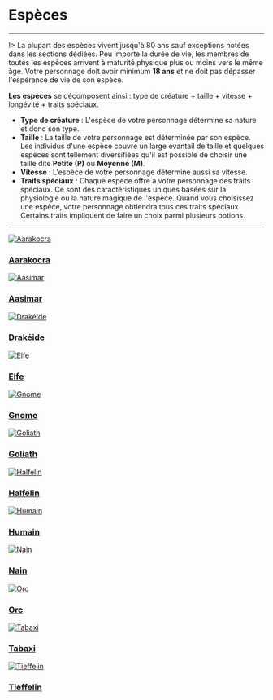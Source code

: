 # Espèces <!-- {docsify-ignore} -->

---

!> La plupart des espèces vivent jusqu'à 80 ans sauf exceptions notées dans les sections dédiées. Peu importe la durée de vie, les membres de toutes les espèces arrivent à maturité physique plus ou moins vers le même âge. Votre personnage doit avoir minimum **18 ans** et ne doit pas dépasser l'espérance de vie de son espèce.

**Les espèces** se décomposent ainsi : type de créature + taille + vitesse + longévité + traits spéciaux.

- **Type de créature** : L'espèce de votre personnage détermine sa nature et donc son type.
- **Taille** : La taille de votre personnage est déterminée par son espèce. Les individus d'une espèce couvre un large évantail de taille et quelques espèces sont tellement diversifiées qu'il est possible de choisir une taille dite **Petite (P)** ou **Moyenne (M)**.
- **Vitesse** : L'espèce de votre personnage détermine aussi sa vitesse.
- **Traits spéciaux** : Chaque espèce offre à votre personnage des traits spéciaux. Ce sont des caractéristiques uniques basées sur la physiologie ou la nature magique de l'espèce. Quand vous choisissez une espèce, votre personnage obtiendra tous ces traits spéciaux. Certains traits impliquent de faire un choix parmi plusieurs options.

---

<div class="gallery">
  <div class="gallery-item">
    <a href="/#/espèces/aarakocra">
      <img src="_media\especes\pres-aarakocra.png" alt="Aarakocra" data-no-zoom>
      <h3>Aarakocra</h3>
    </a>
  </div>
  <div class="gallery-item">
    <a href="/#/espèces/aasimar">
      <img src="_media\especes\pres-aasimar.png" alt="Aasimar" data-no-zoom>
      <h3>Aasimar</h3>
    </a>
  </div>
  <div class="gallery-item">
    <a href="/#/espèces/drakeide">
      <img src="_media\especes\pres-drakeide.png" alt="Drakéide" data-no-zoom>
      <h3>Drakéide</h3>
    </a>
  </div>
  <div class="gallery-item">
    <a href="/#/espèces/elfe">
      <img src="_media\especes\pres-elfe.png" alt="Elfe" data-no-zoom>
      <h3>Elfe</h3>
    </a>
  </div>
  <div class="gallery-item">
    <a href="/#/espèces/gnome">
      <img src="_media\especes\pres-gnome.png" alt="Gnome" data-no-zoom>
      <h3>Gnome</h3>
    </a>
  </div>
  <div class="gallery-item">
    <a href="/#/espèces/goliath">
      <img src="_media\especes\pres-goliath.png" alt="Goliath" data-no-zoom>
      <h3>Goliath</h3>
    </a>
  </div>
  <div class="gallery-item">
    <a href="/#/espèces/halfelin">
      <img src="_media\especes\pres-halfelin.png" alt="Halfelin" data-no-zoom>
      <h3>Halfelin</h3>
    </a>
  </div>
  <div class="gallery-item">
    <a href="/#/espèces/humain">
      <img src="_media\especes\pres-humain.png" alt="Humain" data-no-zoom>
      <h3>Humain</h3>
    </a>
  </div>
  <div class="gallery-item">
    <a href="/#/espèces/nain">
      <img src="_media\especes\pres-nain.png" alt="Nain" data-no-zoom>
      <h3>Nain</h3>
    </a>
  </div>
  <div class="gallery-item">
    <a href="/#/espèces/orc">
      <img src="_media\especes\pres-orc.png" alt="Orc" data-no-zoom>
      <h3>Orc</h3>
    </a>
  </div>
  <div class="gallery-item">
    <a href="/#/espèces/tabaxi">
      <img src="_media\especes\pres-tabaxi.png" alt="Tabaxi" data-no-zoom>
      <h3>Tabaxi</h3>
    </a>
  </div>
  <div class="gallery-item">
    <a href="/#/espèces/tieffelin">
      <img src="_media\especes\pres-tieffelin.png" alt="Tieffelin" data-no-zoom>
      <h3>Tieffelin</h3>
    </a>
  </div>
</div>